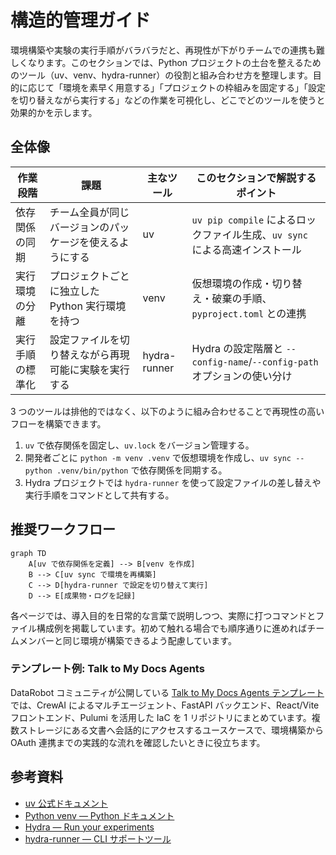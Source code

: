 # 構造的管理ガイド

環境構築や実験の実行手順がバラバラだと、再現性が下がりチームでの連携も難しくなります。このセクションでは、Python プロジェクトの土台を整えるためのツール（uv、venv、hydra-runner）の役割と組み合わせ方を整理します。目的に応じて「環境を素早く用意する」「プロジェクトの枠組みを固定する」「設定を切り替えながら実行する」などの作業を可視化し、どこでどのツールを使うと効果的かを示します。

## 全体像

| 作業段階 | 課題 | 主なツール | このセクションで解説するポイント |
| --- | --- | --- | --- |
| 依存関係の同期 | チーム全員が同じバージョンのパッケージを使えるようにする | uv | `uv pip compile` によるロックファイル生成、`uv sync` による高速インストール |
| 実行環境の分離 | プロジェクトごとに独立した Python 実行環境を持つ | venv | 仮想環境の作成・切り替え・破棄の手順、`pyproject.toml` との連携 |
| 実行手順の標準化 | 設定ファイルを切り替えながら再現可能に実験を実行する | hydra-runner | Hydra の設定階層と `--config-name`/`--config-path` オプションの使い分け |

3 つのツールは排他的ではなく、以下のように組み合わせることで再現性の高いフローを構築できます。

1. `uv` で依存関係を固定し、`uv.lock` をバージョン管理する。
2. 開発者ごとに `python -m venv .venv` で仮想環境を作成し、`uv sync --python .venv/bin/python` で依存関係を同期する。
3. Hydra プロジェクトでは `hydra-runner` を使って設定ファイルの差し替えや実行手順をコマンドとして共有する。

## 推奨ワークフロー

```mermaid
graph TD
    A[uv で依存関係を定義] --> B[venv を作成]
    B --> C[uv sync で環境を再構築]
    C --> D[hydra-runner で設定を切り替えて実行]
    D --> E[成果物・ログを記録]
```

各ページでは、導入目的を日常的な言葉で説明しつつ、実際に打つコマンドとファイル構成例を掲載しています。初めて触れる場合でも順序通りに進めればチームメンバーと同じ環境が構築できるよう配慮しています。

### テンプレート例: Talk to My Docs Agents

DataRobot コミュニティが公開している [Talk to My Docs Agents テンプレート](../datarobot/talk-to-my-docs-agents.md) では、CrewAI によるマルチエージェント、FastAPI バックエンド、React/Vite フロントエンド、Pulumi を活用した IaC を 1 リポジトリにまとめています。複数ストレージにある文書へ会話的にアクセスするユースケースで、環境構築から OAuth 連携までの実践的な流れを確認したいときに役立ちます。

## 参考資料

- [uv 公式ドキュメント](https://docs.astral.sh/uv/)
- [Python venv — Python ドキュメント](https://docs.python.org/ja/3/library/venv.html)
- [Hydra — Run your experiments](https://hydra.cc/docs/intro/)
- [hydra-runner — CLI サポートツール](https://github.com/facebookresearch/hydra/tree/main/plugins/hydra_joblib_launcher#hydra-runner)
